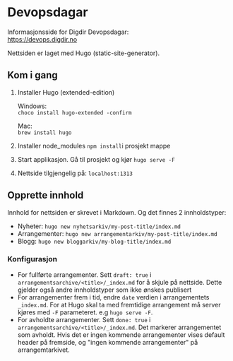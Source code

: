 # Devopsdagar

Informasjonsside for Digdir Devopsdagar:  
https://devops.digdir.no

Nettsiden er laget med Hugo (static-site-generator). 

## Kom i gang
1. Installer Hugo (extended-edition)

    Windows:  
    ```choco install hugo-extended -confirm```

    Mac:  
    ```brew install hugo```   

2. Installer node_modules `npm install`i prosjekt mappe

3. Start applikasjon. Gå til prosjekt og kjør `hugo serve -F`
4. Nettside tilgjengelig på: `localhost:1313`

## Opprette innhold
Innhold for nettsiden er skrevet i Markdown. Og det finnes 2 innholdstyper:
- Nyheter: `hugo new nyhetsarkiv/my-post-title/index.md`
- Arrangementer: `hugo new arrangementarkiv/my-post-title/index.md`
- Blogg: `hugo new bloggarkiv/my-blog-title/index.md`

### Konfigurasjon
- For fullførte arrangementer. Sett `draft: true` i `arrangementsarchive/<title>/_index.md` for å skjule på nettside. Dette gjelder også andre innholdstyper som ikke ønskes publisert
- For arrangementer frem i tid, endre `date` verdien i arrangementets `_index.md`. For at Hugo skal ta med fremtidige arrangement må server kjøres med `-F` parameteret. e.g `hugo serve -F`.
- For avholdte arrangementer. Sett `done: true` i `arrangementsarchive/<title>/_index.md`. Det markerer arrangementet som avholdt. Hvis det er ingen kommende arrangementer vises default header på fremside, og "ingen kommende arrangementer" på arrangemtarkivet.











